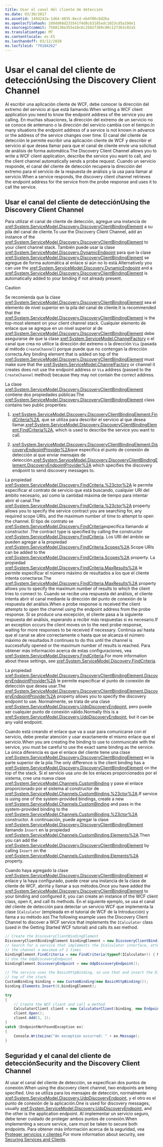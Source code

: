 ```yaml
---
title: Usar el canal del cliente de detección
ms.date: 03/30/2017
ms.assetid: 1494242a-1d64-4035-8ecd-eb4f06c8d2ba
ms.openlocfilehash: 2d9dd68d233541f4d8cb3185adc1023cd5a19de1
ms.sourcegitcommit: 7588136e355e10cbc2582f389c90c127363c02a5
ms.translationtype: MT
ms.contentlocale: es-ES
ms.lasthandoff: 03/12/2020
ms.locfileid: "79184262"
---
```

# <a name="using-the-discovery-client-channel"></a><span data-ttu-id="6793b-102">Usar el canal del cliente de detección</span><span class="sxs-lookup"><span data-stu-id="6793b-102">Using the Discovery Client Channel</span></span>
<span data-ttu-id="6793b-103">Al escribir una aplicación cliente de WCF, debe conocer la dirección del extremo del servicio al que está llamando.</span><span class="sxs-lookup"><span data-stu-id="6793b-103">When writing a WCF client application you need to know the endpoint address of the service you are calling.</span></span> <span data-ttu-id="6793b-104">En muchas situaciones, la dirección del extremo de un servicio no se conoce de antemano o la dirección del servicio cambia con el tiempo.</span><span class="sxs-lookup"><span data-stu-id="6793b-104">In many situations the endpoint address of a service is not known in advance or the address of the service changes over time.</span></span> <span data-ttu-id="6793b-105">El canal del cliente de detección le permite escribir una aplicación cliente de WCF y describir el servicio al que desea llamar para que el canal de cliente envíe una solicitud de análisis de forma automática.</span><span class="sxs-lookup"><span data-stu-id="6793b-105">The Discovery Client Channel allows you to write a WCF client application, describe the service you want to call, and the client channel automatically sends a probe request.</span></span> <span data-ttu-id="6793b-106">Cuando un servicio responde, el canal del cliente de detección recupera la dirección del extremo para el servicio de la respuesta de análisis y la usa para llamar al servicio.</span><span class="sxs-lookup"><span data-stu-id="6793b-106">When a service responds, the discovery client channel retrieves the endpoint address for the service from the probe response and uses it to call the service.</span></span>  
  
## <a name="using-the-discovery-client-channel"></a><span data-ttu-id="6793b-107">Usar el canal del cliente de detección</span><span class="sxs-lookup"><span data-stu-id="6793b-107">Using the Discovery Client Channel</span></span>  
 <span data-ttu-id="6793b-108">Para utilizar el canal de cliente de detección, agregue una instancia de <xref:System.ServiceModel.Discovery.DiscoveryClientBindingElement> a su pila del canal de cliente.</span><span class="sxs-lookup"><span data-stu-id="6793b-108">To use the Discovery Client Channel, add an instance of the <xref:System.ServiceModel.Discovery.DiscoveryClientBindingElement> to your client channel stack.</span></span> <span data-ttu-id="6793b-109">También puede usar la clase <xref:System.ServiceModel.Discovery.DynamicEndpoint> para que la clase <xref:System.ServiceModel.Discovery.DiscoveryClientBindingElement> se agregue de forma automática al enlace si aún no lo está.</span><span class="sxs-lookup"><span data-stu-id="6793b-109">Alternatively you can use the <xref:System.ServiceModel.Discovery.DynamicEndpoint> and a <xref:System.ServiceModel.Discovery.DiscoveryClientBindingElement> is automatically added to your binding if not already present.</span></span>  
  
> [!CAUTION]
> <span data-ttu-id="6793b-110">Se recomienda que la clase <xref:System.ServiceModel.Discovery.DiscoveryClientBindingElement> sea el elemento de nivel superior en la pila del canal de cliente.</span><span class="sxs-lookup"><span data-stu-id="6793b-110">It is recommended that the <xref:System.ServiceModel.Discovery.DiscoveryClientBindingElement> is the top-most element on your client channel stack.</span></span> <span data-ttu-id="6793b-111">Cualquier elemento de enlace que se agregue en un nivel superior al de <xref:System.ServiceModel.Discovery.DiscoveryClientBindingElement> debe asegurarse de que la clase <xref:System.ServiceModel.ChannelFactory> o el canal que crea no utilice la dirección del extremo o la dirección `Via` (pasada al método `CreateChannel`) porque puede que no contengan la dirección correcta.</span><span class="sxs-lookup"><span data-stu-id="6793b-111">Any binding element that is added on top of the <xref:System.ServiceModel.Discovery.DiscoveryClientBindingElement> must make sure that the <xref:System.ServiceModel.ChannelFactory> or channel it creates does not use the endpoint address or `Via` address (passed to the `CreateChannel` method) because they may not contain the correct address.</span></span>  
  
 <span data-ttu-id="6793b-112">La clase <xref:System.ServiceModel.Discovery.DiscoveryClientBindingElement> contiene dos propiedades públicas:</span><span class="sxs-lookup"><span data-stu-id="6793b-112">The <xref:System.ServiceModel.Discovery.DiscoveryClientBindingElement> class contains two public properties:</span></span>  
  
1. <span data-ttu-id="6793b-113"><xref:System.ServiceModel.Discovery.DiscoveryClientBindingElement.FindCriteria%2A>, que se utiliza para describir el servicio al que desea llamar.</span><span class="sxs-lookup"><span data-stu-id="6793b-113"><xref:System.ServiceModel.Discovery.DiscoveryClientBindingElement.FindCriteria%2A>, which is used to describe the service you want to call.</span></span>  
  
2. <span data-ttu-id="6793b-114"><xref:System.ServiceModel.Discovery.DiscoveryClientBindingElement.DiscoveryEndpointProvider%2A>que especifica el punto de conexión de detección al que enviar mensajes de detección.</span><span class="sxs-lookup"><span data-stu-id="6793b-114"><xref:System.ServiceModel.Discovery.DiscoveryClientBindingElement.DiscoveryEndpointProvider%2A> which specifies the discovery endpoint to send discovery messages to.</span></span>  
  
 <span data-ttu-id="6793b-115">La propiedad <xref:System.ServiceModel.Discovery.FindCriteria.%23ctor%2A> le permite especificar el contrato de servicio que está buscando, cualquier URI del ámbito necesario, así como la cantidad máxima de tiempo para intentar abrir el canal.</span><span class="sxs-lookup"><span data-stu-id="6793b-115">The <xref:System.ServiceModel.Discovery.FindCriteria.%23ctor%2A> property allows you to specify the service contract you are searching for, any required scope URIs, and the maximum number of time to attempt to open the channel.</span></span> <span data-ttu-id="6793b-116">El tipo de contrato se <xref:System.ServiceModel.Discovery.FindCriteria>especifica llamando al constructor .</span><span class="sxs-lookup"><span data-stu-id="6793b-116">The contract type is specified by calling the constructor  <xref:System.ServiceModel.Discovery.FindCriteria>.</span></span> <span data-ttu-id="6793b-117">Los URI del ámbito se pueden agregar a la propiedad <xref:System.ServiceModel.Discovery.FindCriteria.Scopes%2A>.</span><span class="sxs-lookup"><span data-stu-id="6793b-117">Scope URIs can be added to the <xref:System.ServiceModel.Discovery.FindCriteria.Scopes%2A> property.</span></span> <span data-ttu-id="6793b-118">La propiedad <xref:System.ServiceModel.Discovery.FindCriteria.MaxResults%2A> le permite especificar el número máximo de resultados a los que el cliente intenta conectarse.</span><span class="sxs-lookup"><span data-stu-id="6793b-118">The <xref:System.ServiceModel.Discovery.FindCriteria.MaxResults%2A> property allows you to specify the maximum number of results to which the client tries to connect to.</span></span> <span data-ttu-id="6793b-119">Cuando se recibe una respuesta del análisis, el cliente intenta abrir el canal mediante la dirección del punto de conexión de la respuesta del análisis.</span><span class="sxs-lookup"><span data-stu-id="6793b-119">When a probe response is received the client attempts to open the channel using the endpoint address from the probe response.</span></span> <span data-ttu-id="6793b-120">Si se produce una excepción, el cliente pasa a la siguiente respuesta del análisis, esperando a recibir más respuestas si es necesario.</span><span class="sxs-lookup"><span data-stu-id="6793b-120">If an exception occurs the client moves on to the next probe response, waiting for more responses to be received if necessary.</span></span> <span data-ttu-id="6793b-121">Continúa así hasta que el canal se abre correctamente o hasta que se alcanza el número máximo de resultados.</span><span class="sxs-lookup"><span data-stu-id="6793b-121">It continues to do this until the channel is successfully opened or the maximum number of results is reached.</span></span> <span data-ttu-id="6793b-122">Para obtener más información acerca de estas configuraciones, vea <xref:System.ServiceModel.Discovery.FindCriteria>.</span><span class="sxs-lookup"><span data-stu-id="6793b-122">For more information about these settings, see <xref:System.ServiceModel.Discovery.FindCriteria>.</span></span>  
  
 <span data-ttu-id="6793b-123">La propiedad <xref:System.ServiceModel.Discovery.DiscoveryClientBindingElement.DiscoveryEndpointProvider%2A> le permite especificar el punto de conexión de detección que desea usar.</span><span class="sxs-lookup"><span data-stu-id="6793b-123">The <xref:System.ServiceModel.Discovery.DiscoveryClientBindingElement.DiscoveryEndpointProvider%2A> property allows you to specify the discovery endpoint to use.</span></span> <span data-ttu-id="6793b-124">Normalmente, se trata de una clase <xref:System.ServiceModel.Discovery.UdpDiscoveryEndpoint>, pero puede ser cualquier punto de conexión válido.</span><span class="sxs-lookup"><span data-stu-id="6793b-124">Normally this is a <xref:System.ServiceModel.Discovery.UdpDiscoveryEndpoint>, but it can be any valid endpoint.</span></span>  
  
 <span data-ttu-id="6793b-125">Cuando está creando el enlace que va a usar para comunicarse con el servicio, debe prestar atención y usar exactamente el mismo enlace que el servicio.</span><span class="sxs-lookup"><span data-stu-id="6793b-125">When you are creating the binding to use to communicate with the service, you must be careful to use the exact same binding as the service.</span></span> <span data-ttu-id="6793b-126">La única diferencia es que el enlace del cliente tiene una clase <xref:System.ServiceModel.Discovery.DiscoveryClientBindingElement> en la parte superior de la pila.</span><span class="sxs-lookup"><span data-stu-id="6793b-126">The only difference is the client binding has a <xref:System.ServiceModel.Discovery.DiscoveryClientBindingElement> on the top of the stack.</span></span> <span data-ttu-id="6793b-127">Si el servicio usa uno de los enlaces proporcionados por el sistema, cree una nueva clase <xref:System.ServiceModel.Channels.CustomBinding> y pase el enlace proporcionado por el sistema al constructor de <xref:System.ServiceModel.Channels.CustomBinding.%23ctor%2A>.</span><span class="sxs-lookup"><span data-stu-id="6793b-127">If service is using one of the system-provided bindings, create a new <xref:System.ServiceModel.Channels.CustomBinding> and pass in the system-provided binding to the <xref:System.ServiceModel.Channels.CustomBinding.%23ctor%2A> constructor.</span></span> <span data-ttu-id="6793b-128">A continuación, puede agregar la clase <xref:System.ServiceModel.Discovery.DiscoveryClientBindingElement> llamando `Insert` en la propiedad <xref:System.ServiceModel.Channels.CustomBinding.Elements%2A>.</span><span class="sxs-lookup"><span data-stu-id="6793b-128">Then you can add the <xref:System.ServiceModel.Discovery.DiscoveryClientBindingElement> by calling `Insert` on the <xref:System.ServiceModel.Channels.CustomBinding.Elements%2A> property.</span></span>  
  
 <span data-ttu-id="6793b-129">Cuando haya agregado la clase <xref:System.ServiceModel.Discovery.DiscoveryClientBindingElement> al enlace y la haya configurado, puede crear una instancia de la clase de cliente de WCF, abrirla y llamar a sus métodos.</span><span class="sxs-lookup"><span data-stu-id="6793b-129">Once you have added the <xref:System.ServiceModel.Discovery.DiscoveryClientBindingElement> to your binding and configured it, you can create an instance of the WCF client class, open it, and call its methods.</span></span> <span data-ttu-id="6793b-130">En el siguiente ejemplo, se usa el canal del cliente de detección para detectar un servicio WCF que implementa la clase `ICalculator` (empleada en el tutorial de WCF de la Introducción) y llama a su método `Add`.</span><span class="sxs-lookup"><span data-stu-id="6793b-130">The following example uses the Discovery Client Channel to discover a WCF service that implements the `ICalculator` class (used in the Getting Started WCF tutorial) and calls its `Add` method.</span></span>  
  
```csharp
// Create the DiscoveryClientBindingElement  
DiscoveryClientBindingElement bindingElement = new DiscoveryClientBindingElement();  
// Search for a service that implements the ICalculator interface, attempting to open  
// the channel a maximum of 2 times  
bindingElement.FindCriteria = new FindCriteria(typeof(ICalculator)) { MaxResults = 2 };  
// Use the UdpDiscoveryEndpoint  
bindingElement.DiscoveryEndpoint = new UdpDiscoveryEndpoint();  
  
// The service uses the BasicHttpBinding, so use that and insert the DiscoveryClientBindingElement at the
// top of the stack  
CustomBinding binding = new CustomBinding(new BasicHttpBinding());  
binding.Elements.Insert(0,bindingElement);  
  
try  
{  
    // Create the WCF client and call a method  
    CalculatorClient client = new CalculatorClient(binding, new EndpointAddress("http://schemas.microsoft.com/dynamic"));  
    client.Open();  
    client.Add(1, 1);  
}  
catch (EndpointNotFoundException ex)  
{  
    Console.WriteLine("An exception occurred: " + ex.Message);  
}  
```  
  
## <a name="security-and-the-discovery-client-channel"></a><span data-ttu-id="6793b-131">Seguridad y el canal del cliente de detección</span><span class="sxs-lookup"><span data-stu-id="6793b-131">Security and the Discovery Client Channel</span></span>  
 <span data-ttu-id="6793b-132">Al usar el canal del cliente de detección, se especifican dos puntos de conexión.</span><span class="sxs-lookup"><span data-stu-id="6793b-132">When using the discovery client channel, two endpoints are being specified.</span></span> <span data-ttu-id="6793b-133">Uno se utiliza para los mensajes de detección, normalmente <xref:System.ServiceModel.Discovery.UdpDiscoveryEndpoint>, y el otro es el punto de conexión de la aplicación.</span><span class="sxs-lookup"><span data-stu-id="6793b-133">One is used for discovery messages, usually <xref:System.ServiceModel.Discovery.UdpDiscoveryEndpoint>, and the other is the application endpoint.</span></span> <span data-ttu-id="6793b-134">Al implementar un servicio seguro, debe tener cuidado de proteger ambos puntos de conexión.</span><span class="sxs-lookup"><span data-stu-id="6793b-134">When implementing a secure service, care must be taken to secure both endpoints.</span></span> <span data-ttu-id="6793b-135">Para obtener más información acerca de la seguridad, vea [Proteger servicios y clientes](../../../../docs/framework/wcf/feature-details/securing-services-and-clients.md).</span><span class="sxs-lookup"><span data-stu-id="6793b-135">For more information about security, see [Securing Services and Clients](../../../../docs/framework/wcf/feature-details/securing-services-and-clients.md).</span></span>
